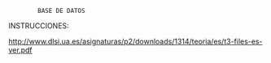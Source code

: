 			BASE DE DATOS

INSTRUCCIONES: 

http://www.dlsi.ua.es/asignaturas/p2/downloads/1314/teoria/es/t3-files-es-ver.pdf
